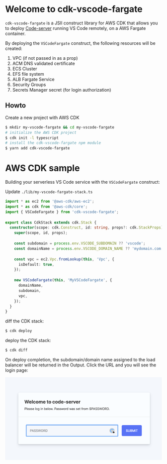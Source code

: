 
# Welcome to cdk-vscode-fargate

`cdk-vscode-fargate` is a JSII construct library for AWS CDK that allows you to deploy [Code-server](https://github.com/orgs/linuxserver/packages/container/package/code-server) running VS Code remotely, on a AWS Fargate container.

By deploying the `VSCodeFargate` construct, the following resources will be created:

1. VPC (if not passed in as a prop)
2. ACM DNS validated certificate
3. ECS Cluster
4. EFS file system
5. ALB Fargate Service
6. Security Groups
7. Secrets Manager secret (for login authorization)

## Howto

Create a new project with AWS CDK

```sh
$ mkdir my-vscode-fargate && cd my-vscode-fargate
# initialize the AWS CDK project
$ cdk init -l typescript
# install the cdk-vscode-fargate npm module
$ yarn add cdk-vscode-fargate
```

# AWS CDK sample

Building your serverless VS Code service with the `VSCodeFargate` construct:

Update `./lib/my-vscode-fargate-stack.ts`

```ts
import * as ec2 from '@aws-cdk/aws-ec2';
import * as cdk from '@aws-cdk/core';
import { VSCodeFargate } from 'cdk-vscode-fargate';

export class CdkStack extends cdk.Stack {
  constructor(scope: cdk.Construct, id: string, props?: cdk.StackProps) {
    super(scope, id, props);

    const subdomain = process.env.VSCODE_SUBDOMAIN ?? 'vscode';
    const domainName = process.env.VSCODE_DOMAIN_NAME ?? 'mydomain.com';

    const vpc = ec2.Vpc.fromLookup(this, 'Vpc', {
      isDefault: true,
    });

    new VSCodeFargate(this, 'MyVSCodeFargate', {
      domainName,
      subdomain,
      vpc,
    });
  }
}
```

diff the CDK stack:

```sh
$ cdk deploy
```

deploy the CDK stack:

```sh
$ cdk diff
```

On deploy completion, the subdomain/domain name assigned to the load balancer will be returned in the Output. Click the URL and you will see the login page:

![vscode-fargate-login](./images/vscode-fargate-login.png)

